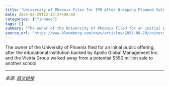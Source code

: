 ```yaml
---
title: "University of Phoenix Files for IPO After Dropping Planned Sale"
date: 2025-08-29T22:13:27+08:00
categories: ["finance"]
tags: []
summary: "The owner of the University of Phoenix filed for an initial public offering, after the educational institution backed by Apollo Global Management Inc. and the Vistria Group walked away from a potentia"
source_url: "https://www.bloomberg.com/news/articles/2025-08-29/university-of-phoenix-files-for-ipo-after-dropping-planned-sale"
---
```


The owner of the University of Phoenix filed for an initial public offering, after the educational institution backed by Apollo Global Management Inc. and the Vistria Group walked away from a potential $550 million sale to another school.

---

*来源: [原文链接](https://www.bloomberg.com/news/articles/2025-08-29/university-of-phoenix-files-for-ipo-after-dropping-planned-sale)*
